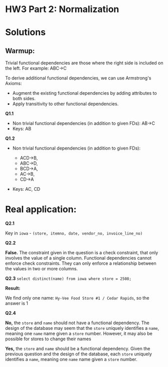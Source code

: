 # HW3 Part 2: Normalization

# Solutions

## Warmup:
Trivial functional dependencies are those where the right side is included on the left. For example: ABC->C

To derive additional functional dependencies, we can use Armstrong's Axioms:
- Augment the existing functional dependencies by adding attributes to both sides.
- Apply transitivity to other functional dependencies.

**Q1.1**
  * Non trivial functional dependencies (in addition to given FDs): AB->C
  * Keys: AB


**Q1.2**
  * Non trivial functional dependencies (in addition to given FDs):
    - ACD->B,
    - ABC->D,
    - BCD->A,
    - AC->B,
    - CD->A

  * Keys: AC, CD

# Real application:
**Q2.1**

Key in `iowa` -
`(store, itemno, date, vendor_no, invoice_line_no)`


**Q2.2**

**False.** The constraint given in the question is a check constraint, that only involves the value of a single column. Functional dependencies cannot enforce check constraints. They can only enforce a relationship between the values in two or more columns.


**Q2.3** `select distinct(name) from iowa where store = 2508;`

**Result:**

  We find only one name: `Hy-Vee Food Store #1 / Cedar Rapids`, so the answer is 1

**Q2.4**

**No,** the `store` and `name` should not have a functional dependency. The design of the database may seem that the `store` uniquely identifies a `name`, meaning one `name` name given a `store` number. However, it may also be possible for stores to change their names

**Yes,** the `store` and `name` should be a functional dependency. Given the previous question and the design of the database, each `store` uniquely identifies a `name`, meaning one `name` name given a `store` number.
